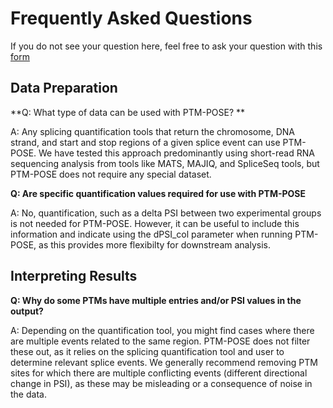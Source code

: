 # Frequently Asked Questions
If you do not see your question here, feel free to ask your question with this [form]()

## Data Preparation

**Q: What type of data can be used with PTM-POSE? **

A: Any splicing quantification tools that return the chromosome, DNA strand, and start and stop regions of a given splice event can use PTM-POSE. We have tested this approach predominantly using short-read RNA sequencing analysis from tools like MATS, MAJIQ, and SpliceSeq tools, but PTM-POSE does not require any special dataset.

**Q: Are specific quantification values required for use with PTM-POSE**

A: No, quantification, such as a delta PSI between two experimental groups is not needed for PTM-POSE. However, it can be useful to include this information and indicate using the dPSI_col parameter when running PTM-POSE, as this provides more flexibilty for downstream analysis.




## Interpreting Results

**Q: Why do some PTMs have multiple entries and/or PSI values in the output?**

A: Depending on the quantification tool, you might find cases where there are multiple events related to the same region. PTM-POSE does not filter these out, as it relies on the splicing quantification tool and user to determine relevant splice events. We generally recommend removing PTM sites for which there are multiple conflicting events (different directional change in PSI), as these may be misleading or a consequence of noise in the data.

